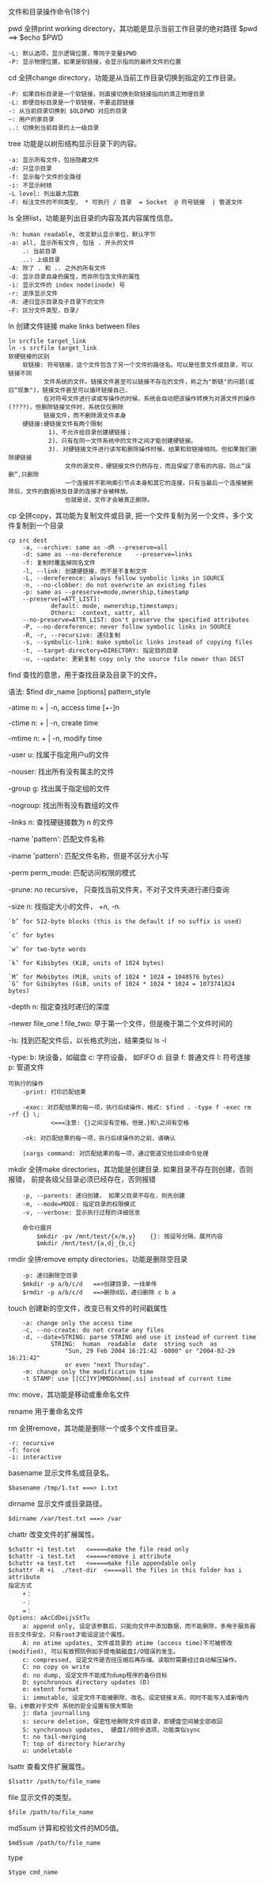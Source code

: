 文件和目录操作命令(18个)

pwd 全拼print working directory，其功能是显示当前工作目录的绝对路径
    $pwd   ==> $echo $PWD
    
    -L: 默认选项，显示逻辑位置，等同于变量$PWD
    -P: 显示物理位置，如果是软链接，会显示指向的最终文件的位置


cd  全拼change directory，功能是从当前工作目录切换到指定的工作目录。

    -P: 如果目标目录是一个软链接，则直接切换到软链接指向的真正物理目录
    -L: 即便目标目录是一个软链接，不要追踪链接
    -: 从当前目录切换到 $OLDPWD 对应的目录
    ~: 用户的家目录
    ..: 切换到当前目录的上一级目录

tree        功能是以树形结构显示目录下的内容。

    -a: 显示所有文件，包括隐藏文件
    -d: 只显示目录
    -f: 显示每个文件的全路径
    -i: 不显示树枝
    -L level: 列出最大层数
    -F: 标注文件的不同类型， * 可执行 / 目录  = Socket  @ 符号链接  | 管道文件




ls  全拼list，功能是列出目录的内容及其内容属性信息。

    -h: human readable, 改变默认显示单位，默认字节
    -a: all, 显示所有文件, 包括 . 开头的文件
        .: 当前目录
        ..: 上级目录
    -A: 除了 . 和 .. 之外的所有文件
    -d: 显示目录自身的属性，而非所包含文件的属性
    -i: 显示文件的 index node(inode) 号
    -r: 逆序显示文件
    -R: 递归显示目录及子目录下的文件
    -F: 区分文件类型，目录/


ln  创建文件链接  make links between files

    ln srcfile target_link
    ln -s srcfile target_link
    软硬链接的区别
        软链接: 符号链接，这个文件包含了另一个文件的路径名。可以是任意文件或目录，可以链接不同
              文件系统的文件。链接文件甚至可以链接不存在的文件，称之为"断链"的问题(或曰“现象")，链接文件甚至可以循环链接自己. 
              在对符号文件进行读或写操作的时候，系统会自动把该操作转换为对源文件的操作(????)，但删除链接文件时，系统仅仅删除
              链接文件，而不删除源文件本身
        硬链接:硬链接文件有两个限制
            　　1)、不允许给目录创建硬链接；
            　　2)、只有在同一文件系统中的文件之间才能创建硬链接。
            　　3). 对硬链接文件进行读写和删除操作时候，结果和软链接相同。但如果我们删除硬链接
                    文件的源文件，硬链接文件仍然存在，而且保留了愿有的内容。防止“误删”,只删除
                    一个连接并不影响索引节点本身和其它的连接，只有当最后一个连接被删除后，文件的数据块及目录的连接才会被释放。
                    也就是说，文件才会被真正删除。

cp  全拼copy，其功能为复制文件或目录, 把一个文件复制为另一个文件，多个文件复制到一个目录

    cp src dest
        -a, --archive: same as -dR --preserve=all
        -d: same as --no-dereference    --preserve=links
        -f: 复制时覆盖掉同名文件
        -l, --link: 创建硬链接，而不是不复制文件
        -L, --dereference: always follow symbolic links in SOURCE
        -n, --no-clobber: do not overwrite an existing files
        -p: same as --preserve=mode,ownership,timestamp
        --preserve[=ATT_LIST]:  
                default: mode, ownership,timestamps;
                Others:  context, xattr, all
        --no-preserve=ATTR_LIST: don't preserve the specified attributes
        -P, --no-dereference: never follow symbolic links in SOURCE
        -R, -r, --recursive: 递归复制
        -s, --symbolic-link: make symbolic links instead of copying files
        -t, --target-directory=DIRECTORY: 指定目的目录
        -u, --update: 更新复制 copy only the source file newer than DEST




find    查找的意思，用于查找目录及目录下的文件。

  语法: $find dir_name [options] pattern_style  
  
  -atime n: + | -n, access time  [+-]n
  
  -ctime n: + | -n, create time
  
  -mtime n: + | -n, modify time
  
  -user u: 找属于指定用户u的文件
  
  -nouser: 找出所有没有属主的文件
  
  -group g: 找出属于指定组的文件
  
  -nogroup: 找出所有没有数组的文件
  
  -links n: 查找硬链接数为 n 的文件
  
  -name 'pattern': 匹配文件名称
  
  -iname 'pattern': 匹配文件名称，但是不区分大小写
  
  -perm perm_mode: 匹配访问权限的模式
  
  -prune: no recursive， 只查找当前文件夹，不对子文件夹进行递归查询
  
  -size n: 找指定大小的文件， +n, -n. 
  
    `b’ for 512-byte blocks (this is the default if no suffix is used)
    
    `c’ for bytes
    
    `w’ for two-byte words
    
    `k’ for Kibibytes (KiB, units of 1024 bytes)
    
    `M’ for Mebibytes (MiB, units of 1024 * 1024 = 1048576 bytes)
    `G’ for Gibibytes (GiB, units of 1024 * 1024 * 1024 = 1073741824 bytes)
  
  -depth n: 指定查找时递归的深度
  
  -newer file_one ! file_two: 早于第一个文件，但是晚于第二个文件时间的
  
  -ls: 找到匹配文件后，以长格式列出，结果类似 ls -l
  
  -type:
        b: 块设备，如磁盘
        c: 字符设备， 如FIFO
        d: 目录
        f: 普通文件
        l: 符号连接
        p: 管道文件
        
    可执行的操作
        -print: 打印匹配结果
        
        -exec: 对匹配结果的每一项，执行后续操作，格式: $find . -type f -exec rm -rf {} \;  
                <===注意: {}之间没有空格，但是，}和\之间有空格
                
        -ok: 对匹配结果的每一项，执行后续操作的之前，请确认
        
        |xargs command: 对匹配结果的每一项，通过管道交给后续命令处理
       

mkdir   全拼make directories，其功能是创建目录. 如果目录不存在则创建，否则报错，
        前提各级父目录必须已经存在，否则报错
        
        -p, --parents: 递归创建， 如果父目录不存在，则先创建
        -m, --mode=MODE: 指定目录的权限模式
        -v, --verbose: 显示执行过程的详细信息

        命令行展开
            $mkdir -pv /mnt/test/{x/m,y}    {}: 按逗号分隔，展开内容
            $mkdir /mnt/test/{a,d}_{b,c}

rmdir   全拼remove empty directories，功能是删除空目录

        -p: 递归删除空目录
        $mkdir -p a/b/c/d   ==>创建目录，一线单传
        $rmdir -p a/b/c/d   ==>删除d后，递归删除 c b a

touch       创建新的空文件，改变已有文件的时间戳属性

        -a: change only the access time
        -c, --no-create: do not create any files
        -d, --date=STRING: parse STRING and use it instead of current time
                STRING:  human  readable  date  string such  as  
                    "Sun, 29 Feb 2004 16:21:42 -0800" or "2004-02-29 16:21:42"
                    or even "next Thursday".
        -m: change only the modification time
        -t STAMP: use [[CC]YY]MMDDhhmm[.ss] instead of current time

mv:  move，其功能是移动或重命名文件

rename  用于重命名文件

rm  全拼remove，其功能是删除一个或多个文件或目录。

    -r: recursive
    -f: force
    -i: interactive

basename    显示文件名或目录名。

    $basename /tmp/1.txt ===> 1.txt

dirname     显示文件或目录路径。

    $dirname /var/test.txt ===> /var

chattr      改变文件的扩展属性。

    $chattr +i test.txt   <=====make the file read only
    $chattr -i test.txt   <=====remove i attribute
    $chattr +a test.txt   <=====make file appendable only
    $chattr -R +i  ./test-dir  <====all the files in this folder has i attribute
    指定方式
        +：
        -：
        =：
    Options: aAcCdDeijsStTu
        a: append only, 设定该参数后，只能向文件中添加数据，而不能删除，多用于服务器日志文件安全，只有root才能设定这个属性。
        A: no atime updates, 文件或目录的 atime (access time)不可被修改(modified), 可以有效预防例如手提电脑磁盘I/O错误的发生。
        c: compressed, 设定文件是否经压缩后再存储。读取时需要经过自动解压操作。
        C: no copy on write
        d: no dump, 设定文件不能成为dump程序的备份目标
        D: synchronous directory updates (D)
        e: extent format 
        i: immutable, 设定文件不能被删除、改名、设定链接关系，同时不能写入或新增内容。i参数对于文件 系统的安全设置有很大帮助
        j: data journalling 
        s: secure deletion, 保密性地删除文件或目录，即硬盘空间被全部收回  
        S: synchronous updates,  硬盘I/O同步选项，功能类似sync
        t: no tail-merging 
        T: top of directory hierarchy 
        u: undeletable

lsattr      查看文件扩展属性。

    $lsattr /path/to/file_name

file        显示文件的类型。

    $file /path/to/file_name

md5sum      计算和校验文件的MD5值。

    $md5sum /path/to/file_name

type

    $type cmd_name 
